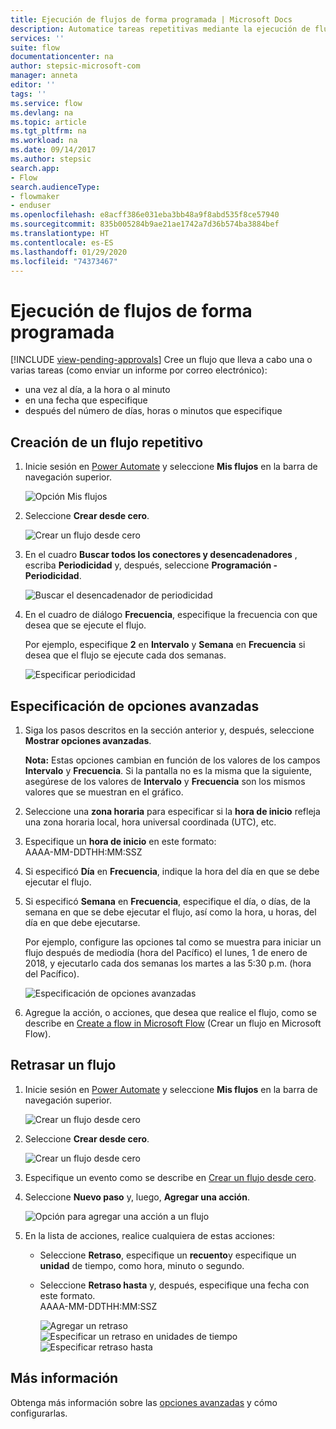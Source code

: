 ```yaml
---
title: Ejecución de flujos de forma programada | Microsoft Docs
description: Automatice tareas repetitivas mediante la ejecución de flujos de forma programada, por ejemplo cada día o cada hora.
services: ''
suite: flow
documentationcenter: na
author: stepsic-microsoft-com
manager: anneta
editor: ''
tags: ''
ms.service: flow
ms.devlang: na
ms.topic: article
ms.tgt_pltfrm: na
ms.workload: na
ms.date: 09/14/2017
ms.author: stepsic
search.app:
- Flow
search.audienceType:
- flowmaker
- enduser
ms.openlocfilehash: e8acff386e031eba3bb48a9f8abd535f8ce57940
ms.sourcegitcommit: 835b005284b9ae21ae1742a7d36b574ba3884bef
ms.translationtype: HT
ms.contentlocale: es-ES
ms.lasthandoff: 01/29/2020
ms.locfileid: "74373467"
---
```

# <a name="run-flows-on-a-schedule"></a>Ejecución de flujos de forma programada
[!INCLUDE [view-pending-approvals](includes/cc-rebrand.md)]
Cree un flujo que lleva a cabo una o varias tareas (como enviar un informe por correo electrónico):

* una vez al día, a la hora o al minuto
* en una fecha que especifique
* después del número de días, horas o minutos que especifique

## <a name="create-a-recurring-flow"></a>Creación de un flujo repetitivo
1. Inicie sesión en [Power Automate](https://flow.microsoft.com) y seleccione **Mis flujos** en la barra de navegación superior.
   
    ![Opción Mis flujos](./media/run-scheduled-tasks/create-flow.png)
2. Seleccione **Crear desde cero**.
   
    ![Crear un flujo desde cero](./media/run-scheduled-tasks/create-from-blank.png)
3. En el cuadro **Buscar todos los conectores y desencadenadores** , escriba **Periodicidad** y, después, seleccione **Programación - Periodicidad**.
   
    ![Buscar el desencadenador de periodicidad](./media/run-scheduled-tasks/select-recurrence.png)
4. En el cuadro de diálogo **Frecuencia**, especifique la frecuencia con que desea que se ejecute el flujo.
   
    Por ejemplo, especifique **2** en **Intervalo** y **Semana** en **Frecuencia** si desea que el flujo se ejecute cada dos semanas.
   
    ![Especificar periodicidad](./media/run-scheduled-tasks/specify-recurrence.png)

## <a name="specify-advanced-options"></a>Especificación de opciones avanzadas
1. Siga los pasos descritos en la sección anterior y, después, seleccione **Mostrar opciones avanzadas**.
   
    **Nota:** Estas opciones cambian en función de los valores de los campos **Intervalo** y **Frecuencia**. Si la pantalla no es la misma que la siguiente, asegúrese de los valores de **Intervalo** y **Frecuencia** son los mismos valores que se muestran en el gráfico.
2. Seleccione una **zona horaria** para especificar si la **hora de inicio** refleja una zona horaria local, hora universal coordinada (UTC), etc.
3. Especifique un **hora de inicio** en este formato:
   <br>AAAA-MM-DDTHH:MM:SSZ
4. Si especificó **Día** en **Frecuencia**, indique la hora del día en que se debe ejecutar el flujo.
5. Si especificó **Semana** en **Frecuencia**, especifique el día, o días, de la semana en que se debe ejecutar el flujo, así como la hora, u horas, del día en que debe ejecutarse.
   
    Por ejemplo, configure las opciones tal como se muestra para iniciar un flujo después de mediodía (hora del Pacífico) el lunes, 1 de enero de 2018, y ejecutarlo cada dos semanas los martes a las 5:30 p.m. (hora del Pacífico).
   
    ![Especificación de opciones avanzadas](./media/run-scheduled-tasks/advanced-options.png)
6. Agregue la acción, o acciones, que desea que realice el flujo, como se describe en [Create a flow in Microsoft Flow](get-started-logic-flow.md) (Crear un flujo en Microsoft Flow).

## <a name="delay-a-flow"></a>Retrasar un flujo
1. Inicie sesión en [Power Automate](https://flow.microsoft.com) y seleccione **Mis flujos** en la barra de navegación superior.
   
    ![Crear un flujo desde cero](./media/run-scheduled-tasks/create-flow.png)
2. Seleccione **Crear desde cero**.
   
    ![Crear un flujo desde cero](./media/run-scheduled-tasks/create-from-blank.png)
3. Especifique un evento como se describe en [Crear un flujo desde cero](get-started-logic-flow.md).
4. Seleccione **Nuevo paso** y, luego, **Agregar una acción**.
   
    ![Opción para agregar una acción a un flujo](./media/run-scheduled-tasks/add-action.png)
5. En la lista de acciones, realice cualquiera de estas acciones:
   
   * Seleccione **Retraso**, especifique un **recuento**y especifique un **unidad** de tiempo, como hora, minuto o segundo.
   * Seleccione **Retraso hasta** y, después, especifique una fecha con este formato.<br>AAAA-MM-DDTHH:MM:SSZ
     
     ![Agregar un retraso](./media/run-scheduled-tasks/add-delay.png)
     ![Especificar un retraso en unidades de tiempo](./media/run-scheduled-tasks/delay.png)
     ![Especificar retraso hasta](./media/run-scheduled-tasks/delay-until.png)

## <a name="learn-more"></a>Más información

Obtenga más información sobre las [opciones avanzadas](https://docs.microsoft.com/azure/connectors/connectors-native-recurrence) y cómo configurarlas.

